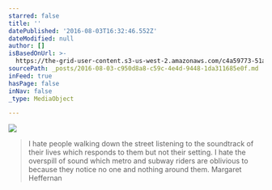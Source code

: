 ```yaml
---
starred: false
title: ''
datePublished: '2016-08-03T16:32:46.552Z'
dateModified: null
author: []
isBasedOnUrl: >-
  https://the-grid-user-content.s3-us-west-2.amazonaws.com/c4a59773-51a1-4836-8029-26e51cf1e4bd.jpg
sourcePath: _posts/2016-08-03-c950d8a8-c59c-4e4d-9448-1da311685e0f.md
inFeed: true
hasPage: false
inNav: false
_type: MediaObject

---
```

![](https://the-grid-user-content.s3-us-west-2.amazonaws.com/c4a59773-51a1-4836-8029-26e51cf1e4bd.jpg)

> I hate people walking down the street listening to the soundtrack of their lives which responds to them but not their setting. I hate the overspill of sound which metro and subway riders are oblivious to because they notice no one and nothing around them. Margaret Heffernan